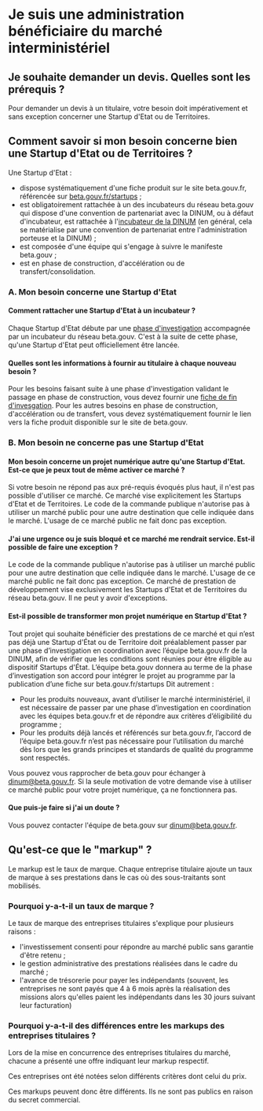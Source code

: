 # Je suis une administration bénéficiaire du marché interministériel

## **Je souhaite demander un devis. Quelles sont les prérequis ?**

Pour demander un devis à un titulaire, votre besoin doit impérativement et sans exception concerner une Startup d'Etat ou de Territoires.

## **Comment savoir si mon besoin concerne bien une Startup d'Etat ou de Territoires ?**

Une Startup d'Etat :

* dispose systématiquement d'une fiche produit sur le site beta.gouv.fr, référencée sur [beta.gouv.fr/startups](https://beta.gouv.fr/startups/) ;
* est obligatoirement rattachée à un des incubateurs du réseau beta.gouv qui dispose d'une convention de partenariat avec la DINUM, ou à défaut d'incubateur, est rattachée à l'[incubateur de la DINUM](../../../../decouvrir-les-guides-des-autres-incubateurs/incubateur-de-la-dinum/) (en général, cela se matérialise par une convention de partenariat entre l'administration porteuse et la DINUM) ;
* est composée d'une équipe qui s'engage à suivre le manifeste beta.gouv ;
* est en phase de construction, d'accélération ou de transfert/consolidation.

### A. Mon besoin concerne une Startup d'Etat

#### **Comment rattacher une Startup d'Etat à un incubateur ?**

Chaque Startup d'Etat débute par une [phase d'investigation](https://beta.gouv.fr/approche/investigation) accompagnée par un incubateur du réseau beta.gouv. C'est à la suite de cette phase, qu'une Startup d'Etat peut officiellement être lancée.

#### **Quelles sont les informations à fournir au titulaire à chaque nouveau besoin ?**

Pour les besoins faisant suite à une phase d'investigation validant le passage en phase de construction, vous devez fournir une [fiche de fin d'invesgation](https://beta.gouv.fr/content/docs/grille\_lancement.pdf). Pour les autres besoins en phase de construction, d'accélération ou de transfert, vous devez systématiquement fournir le lien vers la fiche produit disponible sur le site de beta.gouv.

### B. Mon besoin ne concerne pas une Startup d'Etat

#### **Mon besoin concerne un projet numérique autre qu'une Startup d'Etat. Est-ce que je peux tout de même activer ce marché ?**

Si votre besoin ne répond pas aux pré-requis évoqués plus haut, il n'est pas possible d'utiliser ce marché. Ce marché vise explicitement les Startups d'Etat et de Territoires. Le code de la commande publique n'autorise pas à utiliser un marché public pour une autre destination que celle indiquée dans le marché. L'usage de ce marché public ne fait donc pas exception.

#### **J'ai une urgence ou je suis bloqué et ce marché me rendrait service. Est-il possible de faire une exception ?**

Le code de la commande publique n'autorise pas à utiliser un marché public pour une autre destination que celle indiquée dans le marché. L'usage de ce marché public ne fait donc pas exception. Ce marché de prestation de développement vise exclusivement les Startups d'Etat et de Territoires du réseau beta.gouv. Il ne peut y avoir d'exceptions.

#### **Est-il possible de transformer mon projet numérique en Startup d'Etat ?**

Tout projet qui souhaite bénéficier des prestations de ce marché et qui n’est pas déjà une Startup d'État ou de Territoire doit préalablement passer par une phase d’investigation en coordination avec l’équipe beta.gouv.fr de la DINUM, afin de vérifier que les conditions sont réunies pour être éligible au dispositif Startups d'État. L’équipe beta.gouv donnera au terme de la phase d’investigation son accord pour intégrer le projet au programme par la publication d’une fiche sur beta.gouv.fr/startups Dit autrement :

* Pour les produits nouveaux, avant d’utiliser le marché interministériel, il est nécessaire de passer par une phase d’investigation en coordination avec les équipes beta.gouv.fr et de répondre aux critères d’éligibilité du programme ;
* Pour les produits déjà lancés et référencés sur beta.gouv.fr, l’accord de l’équipe beta.gouv.fr n’est pas nécessaire pour l’utilisation du marché dès lors que les grands principes et standards de qualité du programme sont respectés.

Vous pouvez vous rapprocher de beta.gouv pour échanger à dinum@beta.gouv.fr. Si la seule motivation de votre demande vise à utiliser ce marché public pour votre projet numérique, ça ne fonctionnera pas.

#### Que puis-je faire si j'ai un doute ?

Vous pouvez contacter l'équipe de beta.gouv sur dinum@beta.gouv.fr.



## Qu'est-ce que le "markup" ?

Le markup est le taux de marque. Chaque entreprise titulaire ajoute un taux de marque à ses prestations dans le cas où des sous-traitants sont mobilisés.

### Pourquoi y-a-t-il un taux de marque ?

Le taux de marque des entreprises titulaires s'explique pour plusieurs raisons :

* l'investissement consenti pour répondre au marché public sans garantie d'être retenu ;
* le gestion administrative des prestations réalisées dans le cadre du marché ;
* l'avance de trésorerie pour payer les indépendants (souvent, les entreprises ne sont payés que 4 à 6 mois après la réalisation des missions alors qu'elles paient les indépendants dans les 30 jours suivant leur facturation)

### Pourquoi y-a-t-il des différences entre les markups des entreprises titulaires ?

Lors de la mise en concurrence des entreprises titulaires du marché, chacune a présenté une offre indiquant leur markup respectif.

Ces entreprises ont été notées selon différents critères dont celui du prix.

Ces markups peuvent donc être différents. Ils ne sont pas publics en raison du secret commercial.
